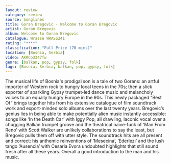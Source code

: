 ```yaml
---
layout: review
category: review
source: Songlines
title: Goran Bregovic - Welcome to Goran Bregovic
artist: Goran Bregovic
album: Welcome to Goran Bregovic
catalogue: Wrasse WRASS241 
rating: "****"
classification: "Full Price (70 mins)"
location: [Bosnia, Serbia]
video: AKRCo3347fw
genre: [balkan, pop, gypsy, folk]
tags: [Bosnia, Serbia, balkan, pop, gypsy, folk]
---
```


The musical life of Bosnia's prodigal son is a tale of two Gorans: an artful importer of Western rock to hungry local teens in the 70s; then a slick exporter of sparkling Gypsy trumpet-led dance music and melancholy voices to an equally hungry Europe in the 90s. This newly packaged “Best Of” brings together hits from his extensive catalogue of film soundtrack work and export-minded solo albums over the last twenty years. Bregovic’s genius lies in being able to make potentially alien music instantly accessible: songs like ‘In the Death Car’ with Iggy Pop, all drawling, laconic vocal over a chugging Balkan trumpet groove and the theatrical naïve-funk of ‘Man From Reno’ with Scott Walker are unlikely collaborations to say the least, but Bregovic pulls them off with utter style. The soundtrack hits are all present and correct: his anthemic reinventions of ‘Mesecina’, ‘Ederlezi’ and the lush tango ‘Ausencia’ with Cesaria Evora undoubted highlights that still sound fresh after all these years. Overall a good introduction to the man and his music.
